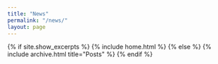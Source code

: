 ```yaml
---
title: "News"
permalink: "/news/"
layout: page
---
```


{% if site.show_excerpts %}
  {% include home.html %}
{% else %}
  {% include archive.html title="Posts" %}
{% endif %}

